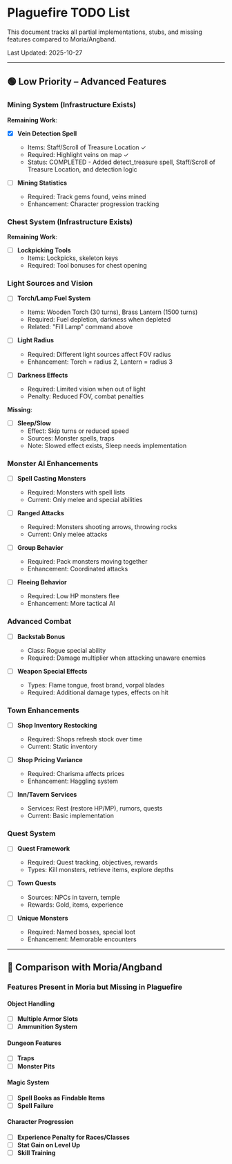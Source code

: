 # Plaguefire TODO List

This document tracks all partial implementations, stubs, and missing features compared to Moria/Angband.

Last Updated: 2025-10-27

---

## 🟢 Low Priority – Advanced Features

### Mining System (Infrastructure Exists)

**Remaining Work**:

- [x] **Vein Detection Spell**
  - Items: Staff/Scroll of Treasure Location ✓
  - Required: Highlight veins on map ✓
  - Status: COMPLETED - Added detect_treasure spell, Staff/Scroll of Treasure Location, and detection logic

- [ ] **Mining Statistics**
  - Required: Track gems found, veins mined
  - Enhancement: Character progression tracking

### Chest System (Infrastructure Exists)

**Remaining Work**:

- [ ] **Lockpicking Tools**
  - Items: Lockpicks, skeleton keys
  - Required: Tool bonuses for chest opening

### Light Sources and Vision

- [ ] **Torch/Lamp Fuel System**
  - Items: Wooden Torch (30 turns), Brass Lantern (1500 turns)
  - Required: Fuel depletion, darkness when depleted
  - Related: "Fill Lamp" command above

- [ ] **Light Radius**
  - Required: Different light sources affect FOV radius
  - Enhancement: Torch = radius 2, Lantern = radius 3

- [ ] **Darkness Effects**
  - Required: Limited vision when out of light
  - Penalty: Reduced FOV, combat penalties

**Missing**:

- [ ] **Sleep/Slow**
  - Effect: Skip turns or reduced speed
  - Sources: Monster spells, traps
  - Note: Slowed effect exists, Sleep needs implementation

### Monster AI Enhancements

- [ ] **Spell Casting Monsters**
  - Required: Monsters with spell lists
  - Current: Only melee and special abilities

- [ ] **Ranged Attacks**
  - Required: Monsters shooting arrows, throwing rocks
  - Current: Only melee attacks

- [ ] **Group Behavior**
  - Required: Pack monsters moving together
  - Enhancement: Coordinated attacks

- [ ] **Fleeing Behavior**
  - Required: Low HP monsters flee
  - Enhancement: More tactical AI

### Advanced Combat

- [ ] **Backstab Bonus**
  - Class: Rogue special ability
  - Required: Damage multiplier when attacking unaware enemies

- [ ] **Weapon Special Effects**
  - Types: Flame tongue, frost brand, vorpal blades
  - Required: Additional damage types, effects on hit

### Town Enhancements

- [ ] **Shop Inventory Restocking**
  - Required: Shops refresh stock over time
  - Current: Static inventory

- [ ] **Shop Pricing Variance**
  - Required: Charisma affects prices
  - Enhancement: Haggling system

- [ ] **Inn/Tavern Services**
  - Services: Rest (restore HP/MP), rumors, quests
  - Current: Basic implementation

### Quest System

- [ ] **Quest Framework**
  - Required: Quest tracking, objectives, rewards
  - Types: Kill monsters, retrieve items, explore depths

- [ ] **Town Quests**
  - Sources: NPCs in tavern, temple
  - Rewards: Gold, items, experience

- [ ] **Unique Monsters**
  - Required: Named bosses, special loot
  - Enhancement: Memorable encounters

---


## 🎯 Comparison with Moria/Angband

### Features Present in Moria but Missing in Plaguefire

#### Object Handling

- [ ] **Multiple Armor Slots**
- [ ] **Ammunition System**

#### Dungeon Features

- [ ] **Traps**
- [ ] **Monster Pits**

#### Magic System

- [ ] **Spell Books as Findable Items**
- [ ] **Spell Failure**

#### Character Progression

- [ ] **Experience Penalty for Races/Classes**
- [ ] **Stat Gain on Level Up**
- [ ] **Skill Training**
